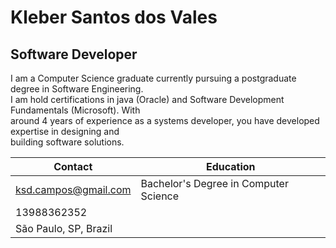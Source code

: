 # Kleber Santos dos Vales
## Software Developer
I am a Computer Science graduate currently pursuing a postgraduate degree in Software Engineering. \
I am hold certifications in java (Oracle) and Software Development Fundamentals (Microsoft). With \
around 4 years of experience as a systems developer, you have developed expertise in designing and \
building software solutions.

|Contact              | Education       |
|---------------------|-----------------|
|ksd.campos@gmail.com | Bachelor's Degree in Computer Science  |
|13988362352          |                 |
|São Paulo, SP, Brazil|                 |
